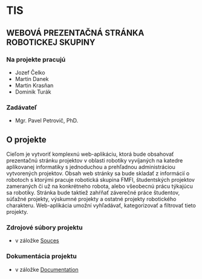 # TIS
## WEBOVÁ PREZENTAČNÁ STRÁNKA ROBOTICKEJ SKUPINY
### Na projekte pracujú
  - Jozef Čelko 
  - Martin Danek
  - Martin Krasňan
  - Dominik Turák
  
### Zadávateľ
  - Mgr. Pavel Petrovič, PhD.

## O projekte

Cieľom je vytvoriť komplexnú web-aplikáciu, ktorá bude obsahovať prezentačnú stránku projektov v oblasti robotiky vyvíjaných na katedre aplikovanej informatiky s jednoduchou a prehľadnou administráciou vytvorených projektov. Obsah web stránky sa bude skladať z informácií o robotoch s ktorými pracuje robotická skupina FMFI, študentských projektov zameraných či už na konkrétneho robota, alebo všeobecnú prácu týkajúcu sa robotiky. Stránka bude taktiež zahŕňať záverečné práce študentov, súťažné projekty, výskumné projekty a ostatné projekty robotického charakteru.
Web-aplikácia umožní vyhľadávať, kategorizovať a filtrovať tieto projekty.

### Zdrojové súbory projektu 
  - v záložke [Souces](https://github.com/SWED-team/TIS/tree/master/Sources)

### Dokumentácia projektu
  - v záložke [Documentation](https://github.com/SWED-team/TIS//tree/master/Documentation)
